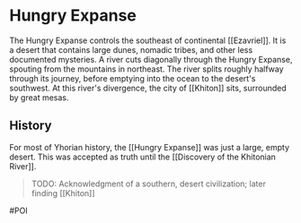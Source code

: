 # Hungry Expanse
The Hungry Expanse controls the southeast of continental [[Ezavriel]]. It is a desert that contains large dunes, nomadic tribes, and other less documented mysteries. A river cuts diagonally through the Hungry Expanse, spouting from the mountains in northeast. The river splits roughly halfway through its journey, before emptying into the ocean to the desert's southwest. At this river's divergence, the city of [[Khiton]] sits, surrounded by great mesas. 

## History
For most of Yhorian history, the [[Hungry Expanse]] was just a large, empty desert. This was accepted as truth until the [[Discovery of the Khitonian River]]. 

> TODO: Acknowledgment of a southern, desert civilization; later finding [[Khiton]]

#POI
